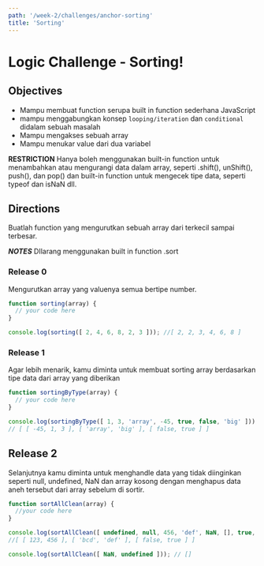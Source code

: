 ```yaml
---
path: '/week-2/challenges/anchor-sorting'
title: 'Sorting'
---
```


# Logic Challenge - Sorting!

## Objectives
- Mampu membuat function serupa built in function sederhana JavaScript
- mampu menggabungkan konsep `looping/iteration` dan `conditional` didalam sebuah masalah
- Mampu mengakses sebuah array
- Mampu menukar value dari dua variabel

**RESTRICTION**
Hanya boleh menggunakan built-in function untuk menambahkan atau mengurangi data dalam array, seperti .shift(), unShift(), push(), dan pop() dan built-in function untuk mengecek tipe data, seperti typeof dan isNaN dll.

## Directions

Buatlah function yang mengurutkan sebuah array dari terkecil sampai terbesar.

***NOTES***
DIlarang menggunakan built in function .sort

### Release 0
Mengurutkan array yang valuenya semua bertipe number.

```JavaScript
function sorting(array) {
  // your code here
}

console.log(sorting([ 2, 4, 6, 8, 2, 3 ])); //[ 2, 2, 3, 4, 6, 8 ]
```


### Release 1
Agar lebih menarik, kamu diminta untuk membuat sorting array berdasarkan tipe data dari array yang diberikan

```JavaScript
function sortingByType(array) {
  // your code here
}

console.log(sortingByType([ 1, 3, 'array', -45, true, false, 'big' ]));
// [ [ -45, 1, 3 ], [ 'array', 'big' ], [ false, true ] ]
```

## Release 2
Selanjutnya kamu diminta untuk menghandle data yang tidak diinginkan seperti null, undefined, NaN dan array kosong dengan menghapus data aneh tersebut dari array sebelum di sortir.


```JavaScript
function sortAllClean(array) {
  //your code here
}

console.log(sortAllClean([ undefined, null, 456, 'def', NaN, [], true, 123, 'bcd', false]);
//[ [ 123, 456 ], [ 'bcd', 'def' ], [ false, true ] ]

console.log(sortAllClean([ NaN, undefined ])); // []
```
